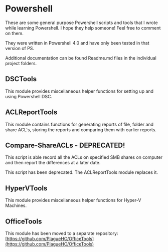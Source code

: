 Powershell
==========

These are some general purpose Powershell scripts and tools that I wrote while learning Powershell. I hope they help someone! Feel free to comment on them.

They were written in Powershell 4.0 and have only been tested in that version of PS.

Additional documentation can be found Readme.md files in the individual project folders.

## DSCTools
This module provides miscellaneous helper functions for setting up and using Powershell DSC.

## ACLReportTools
This module contains functions for generating reports of file, folder and share ACL's, storing the reports and comparing them with earlier reports.

## Compare-ShareACLs - DEPRECATED!
This script is able record all the ACLs on specified SMB shares on computer and then report
the differences at a later date.

This script has been deprecated. The ACLReportTools module replaces it.

## HyperVTools
This module provides miscellaneous helper functions for Hyper-V Machines.

## OfficeTools
This module has been moved to a separate repository:
[https://github.com/PlagueHO/OfficeTools](https://github.com/PlagueHO/OfficeTools)